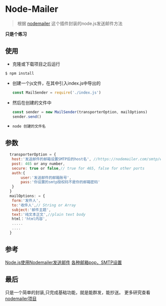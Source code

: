 # Node-Mailer
> 根据 [nodemailer][0] 这个插件封装的node.js发送邮件方法

**只是个练习**

## 使用

- 克隆或下载项目之后运行
```
$ npm install
```
 - 创建一个js文件，在其中引入index.js中导出的
    ```js
    const MailSender = require('./index.js')
    ```
 - 然后在创建的文件中
    ```js
    const sender = new MailSender(transporterOption, mailOptions)
    sender.send()
    ```
 - `node 创建的文件名 `

## 参数
```js
  transporterOption = {
   host:'发送邮件的邮箱设置SMTP后的host名', //https://nodemailer.com/smtp/well-known/
   post: 465 or any number,
   secure: true or false,// true for 465, false for other ports
   auth:{
       user:'发送邮件的邮箱账号',
       pass:'你设置的smtp授权码不是你的邮箱密码' 
   }
  }
  mailOptions: = {
   form:'发件人',
   to:'收件人',// String or Array
   subject:'邮件主题',
   text:'纯文本正文',//plain text body
   html：'html内容',
   .....
   ....
  }
```
## 参考
[Node.js使用Nodemailer发送邮件][1]
[各种邮箱pop，SMTP设置][2]
## 最后
只是一个简单的封装,只完成基础功能，就是能群发，能抄送。
更多研究查看[nodemailer项目][0]



[0]: 'https://github.com/nodemailer/nodemailer'
[1]: 'https://segmentfault.com/a/1190000012251328'
[2]: 'https://www.jianshu.com/p/1ae1329e1345'